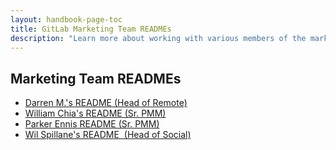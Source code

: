 ```yaml
---
layout: handbook-page-toc
title: GitLab Marketing Team READMEs
description: "Learn more about working with various members of the marketing team"
---
```

## Marketing Team READMEs

- [Darren M.'s README (Head of Remote)](/handbook/marketing/readmes/dmurph/)
- [William Chia's README (Sr. PMM)](/handbook/marketing/readmes/william-chia.html)
- [Parker Ennis README (Sr. PMM)](/handbook/marketing/readmes/parker-ennis.html)
- [Wil Spillane's README  (Head of Social)](https://about.gitlab.com/handbook/marketing/readmes/wspillane.html)